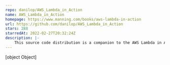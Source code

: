 ```yaml
---
repo: danilop/AWS_Lambda_in_Action
name: AWS_Lambda_in_Action
homepage: https://www.manning.com/books/aws-lambda-in-action
url: https://github.com/danilop/AWS_Lambda_in_Action
stars: 288
starredAt: 2022-02-27T20:32:24Z
description: |-
    This source code distribution is a companion to the AWS Lambda in Action book available from Manning Publications.
---
```


[object Object]
